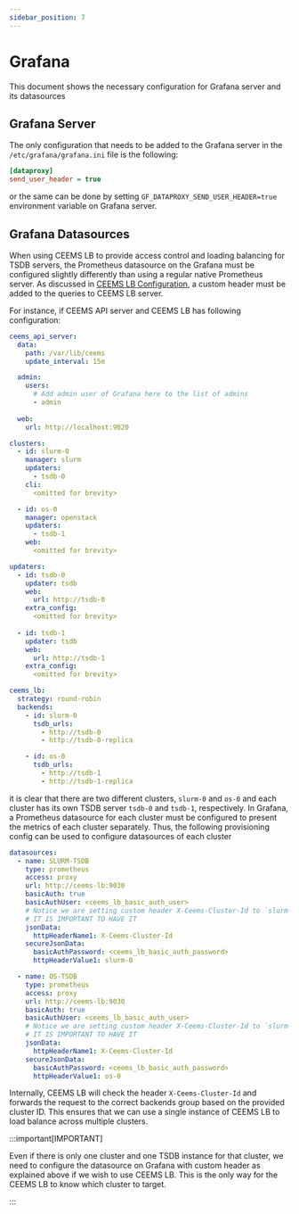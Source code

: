 ```yaml
---
sidebar_position: 7
---
```


# Grafana

This document shows the necessary configuration for Grafana server and its
datasources

## Grafana Server

The only configuration that needs to be added to the Grafana server in the
`/etc/grafana/grafana.ini` file is the following:

```ini
[dataproxy]
send_user_header = true
```

or the same can be done by setting `GF_DATAPROXY_SEND_USER_HEADER=true` environment
variable on Grafana server.

## Grafana Datasources

When using CEEMS LB to provide access control and loading balancing for
TSDB servers, the Prometheus datasource on the Grafana must be configured
slightly differently than using a regular native Prometheus server. As
discussed in [CEEMS LB Configuration](./ceems-lb.md#matching-backendsid-with-clustersid),
a custom header must be added to the queries to CEEMS LB server.

For instance, if CEEMS API server and CEEMS LB has following configuration:

```yaml
ceems_api_server:
  data:
    path: /var/lib/ceems
    update_interval: 15m

  admin:
    users:
      # Add admin user of Grafana here to the list of admins
      - admin
  
  web:
    url: http://localhost:9020

clusters:
  - id: slurm-0
    manager: slurm
    updaters:
      - tsdb-0
    cli: 
      <omitted for brevity>

  - id: os-0
    manager: openstack
    updaters:
      - tsdb-1
    web: 
      <omitted for brevity>

updaters:
  - id: tsdb-0
    updater: tsdb
    web:
      url: http://tsdb-0
    extra_config:
      <omitted for brevity>
  
  - id: tsdb-1
    updater: tsdb
    web:
      url: http://tsdb-1
    extra_config:
      <omitted for brevity>

ceems_lb:
  strategy: round-robin
  backends:
    - id: slurm-0
      tsdb_urls: 
        - http://tsdb-0
        - http://tsdb-0-replica

    - id: os-0
      tsdb_urls: 
        - http://tsdb-1
        - http://tsdb-1-replica
```

it is clear that there are two different clusters, `slurm-0` and `os-0`
and each cluster has its own TSDB server `tsdb-0` and `tsdb-1`, respectively.
In Grafana, a Prometheus datasource for each cluster must be configured to
present the metrics of each cluster separately. Thus, the following
provisioning config can be used to configure datasources of each cluster

```yaml
datasources:
  - name: SLURM-TSDB
    type: prometheus
    access: proxy
    url: http://ceems-lb:9030
    basicAuth: true
    basicAuthUser: <ceems_lb_basic_auth_user>
    # Notice we are setting custom header X-Ceems-Cluster-Id to `slurm-0`.
    # IT IS IMPORTANT TO HAVE IT
    jsonData:
      httpHeaderName1: X-Ceems-Cluster-Id
    secureJsonData:
      basicAuthPassword: <ceems_lb_basic_auth_password>
      httpHeaderValue1: slurm-0

  - name: OS-TSDB
    type: prometheus
    access: proxy
    url: http://ceems-lb:9030
    basicAuth: true
    basicAuthUser: <ceems_lb_basic_auth_user>
    # Notice we are setting custom header X-Ceems-Cluster-Id to `slurm-0`.
    # IT IS IMPORTANT TO HAVE IT
    jsonData:
      httpHeaderName1: X-Ceems-Cluster-Id
    secureJsonData:
      basicAuthPassword: <ceems_lb_basic_auth_password>
      httpHeaderValue1: os-0
```

Internally, CEEMS LB will check the header `X-Ceems-Cluster-Id` and forwards the request
to the correct backends group based on the provided cluster ID. This ensures
that we can use a single instance of CEEMS LB to load balance across multiple
clusters.

:::important[IMPORTANT]

Even if there is only one cluster and one TSDB instance for that cluster, we need
to configure the datasource on Grafana with custom header as explained above if we wish to use
CEEMS LB. This is the only way for the CEEMS LB to know which cluster to target.

:::
